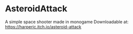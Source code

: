 # AsteroidAttack
A simple space shooter made in monogame
Downloadable at: https://harperic.itch.io/asteroid-attack
